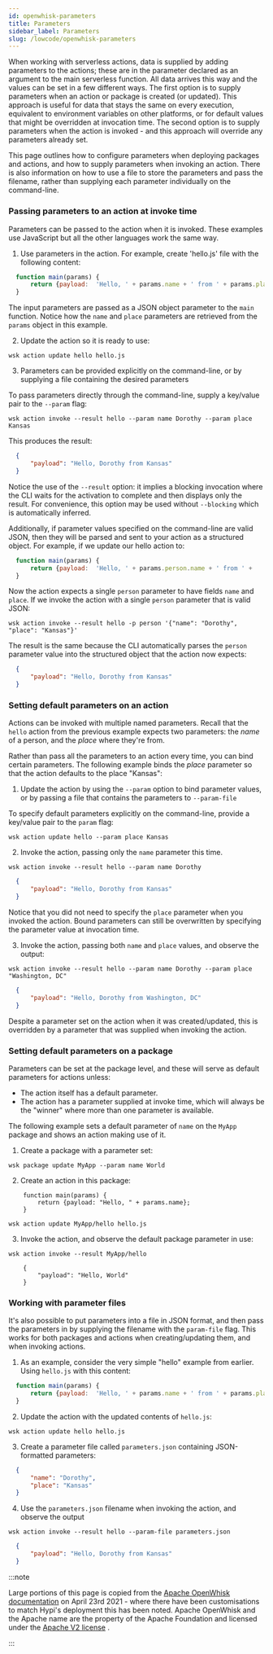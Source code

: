 ```yaml
---
id: openwhisk-parameters
title: Parameters
sidebar_label: Parameters
slug: /lowcode/openwhisk-parameters
---
```


When working with serverless actions, data is supplied by adding parameters to the actions; these are in the parameter declared as an argument to the main serverless function. All data arrives this way and the values can be set in a few different ways. The first option is to supply parameters when an action or package is created (or updated). This approach is useful for data that stays the same on every execution, equivalent to environment variables on other platforms, or for default values that might be overridden at invocation time. The second option is to supply parameters when the action is invoked - and this approach will override any parameters already set.

This page outlines how to configure parameters when deploying packages and actions, and how to supply parameters when invoking an action. There is also information on how to use a file to store the parameters and pass the filename, rather than supplying each parameter individually on the command-line.

###  Passing parameters to an action at invoke time

Parameters can be passed to the action when it is invoked. These examples use JavaScript but all the other
languages work the same way.

1. Use parameters in the action. For example, create 'hello.js' file with the following content:

```javascript
  function main(params) {
      return {payload:  'Hello, ' + params.name + ' from ' + params.place};
  }
```

The input parameters are passed as a JSON object parameter to the `main` function. Notice how the `name` and `place` parameters are retrieved from the `params` object in this example.

2. Update the action so it is ready to use:

```
wsk action update hello hello.js
```

3. Parameters can be provided explicitly on the command-line, or by supplying a file containing the desired parameters

To pass parameters directly through the command-line, supply a key/value pair to the `--param` flag:
```
wsk action invoke --result hello --param name Dorothy --param place Kansas
```
This produces the result:
```json
  {
      "payload": "Hello, Dorothy from Kansas"
  }
```
Notice the use of the `--result` option: it implies a blocking invocation where the CLI waits for the activation to complete and then displays only the result. For convenience, this option may be used without `--blocking` which is automatically inferred.

Additionally, if parameter values specified on the command-line are valid JSON, then they will be parsed and sent to your action as a structured object. For example, if we update our hello action to:

```javascript
  function main(params) {
      return {payload:  'Hello, ' + params.person.name + ' from ' +                         params.person.place}; 
  }
```
Now the action expects a single `person` parameter to have fields `name` and `place`. If we invoke the action with a single `person` parameter that is valid JSON:
```
wsk action invoke --result hello -p person '{"name": "Dorothy", "place": "Kansas"}'
```
The result is the same because the CLI automatically parses the `person` parameter value into the structured object that the action now expects:

```json
  {
      "payload": "Hello, Dorothy from Kansas"
  }
```

### Setting default parameters on an action

Actions can be invoked with multiple named parameters. Recall that the `hello` action from the previous example expects two parameters: the *name* of a person, and the *place* where they're from.

Rather than pass all the parameters to an action every time, you can bind certain parameters. The following example binds the *place* parameter so that the action defaults to the place "Kansas":

1. Update the action by using the `--param` option to bind parameter values, or by passing a file that contains the parameters to `--param-file` 

To specify default parameters explicitly on the command-line, provide a key/value pair to the `param` flag:
```
wsk action update hello --param place Kansas
```
2. Invoke the action, passing only the `name` parameter this time.
```
wsk action invoke --result hello --param name Dorothy
```
```json
  {
      "payload": "Hello, Dorothy from Kansas"
  }
```

Notice that you did not need to specify the `place` parameter when you invoked the action. Bound parameters can still be overwritten by specifying the parameter value at invocation time.

3. Invoke the action, passing both `name` and `place` values, and observe the output:
```
wsk action invoke --result hello --param name Dorothy --param place "Washington, DC"
```
```json
  {
      "payload": "Hello, Dorothy from Washington, DC"
  }
```

Despite a parameter set on the action when it was created/updated, this is overridden by a parameter that was supplied when invoking the action.

### Setting default parameters on a package

Parameters can be set at the package level, and these will serve as default parameters for actions unless:

- The action itself has a default parameter.
- The action has a parameter supplied at invoke time, which will always be the "winner" where more than one parameter is available.

The following example sets a default parameter of `name` on the `MyApp` package and shows an action making use of it.

1. Create a package with a parameter set:
```
wsk package update MyApp --param name World
```
2. Create an action in this package:
```
    function main(params) {
        return {payload: "Hello, " + params.name};
    }
```
```
wsk action update MyApp/hello hello.js
```
3. Invoke the action, and observe the default package parameter in use:
```
wsk action invoke --result MyApp/hello
```
```
    {
        "payload": "Hello, World"
    }
```
 ### Working with parameter files

It's also possible to put parameters into a file in JSON format, and then pass the parameters in by supplying the filename with the `param-file` flag. This works for both packages and actions when creating/updating them, and when invoking actions.

1. As an example, consider the very simple "hello" example from earlier. Using `hello.js` with this content:
```javascript
  function main(params) {
      return {payload:  'Hello, ' + params.name + ' from ' + params.place};
  }
```
2. Update the action with the updated contents of `hello.js`:
```
wsk action update hello hello.js
```
3. Create a parameter file called `parameters.json` containing JSON-formatted parameters:
```json
  {
      "name": "Dorothy",
      "place": "Kansas"
  }
```
4. Use the `parameters.json` filename when invoking the action, and observe the output
```
wsk action invoke --result hello --param-file parameters.json
```
```json
  {
      "payload": "Hello, Dorothy from Kansas"
  }
```

:::note

Large portions of this page is copied from the [Apache OpenWhisk documentation](https://github.com/apache/openwhisk/tree/master/docs) on April 23rd 2021 - where there have been customisations to match Hypi's deployment this has been noted. Apache OpenWhisk and the Apache name are the property of the Apache Foundation and licensed under the [Apache V2 license](https://github.com/apache/openwhisk/blob/master/LICENSE.txt) .

:::